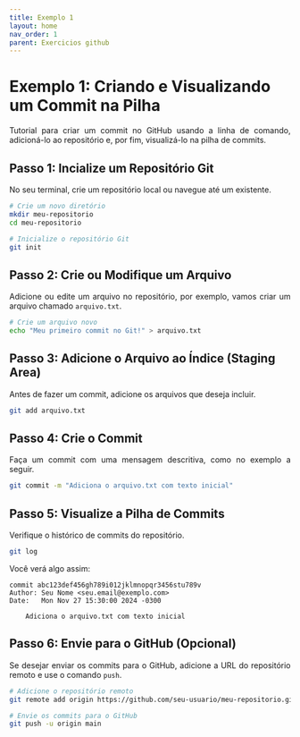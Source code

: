 ```yaml
---
title: Exemplo 1 
layout: home
nav_order: 1
parent: Exercicios github
---
```


<!--Don't delete ths script-->
<script src = "https://polyfill.io/v3/polyfill.min.js?features=es6"></script>
<script id = "MathJax-script" async src="https://cdn.jsdelivr.net/npm/mathjax@3/es5/tex-mml-chtml.js"></script>
<!--Don't delete ths script-->

<head>
    <meta charset="UTF-8">
    <meta name="viewport" content="width=device-width, initial-scale=1.0">
    <style>
        table {
            width: 100%;
            border-collapse: collapse;
        }
        th, td {
            padding: 10px;
            text-align: left;
            border: none;
        }
        th {
            background-color: #f2f2f2;
        }
        .tag {
            text-align: right;
        }
        .subplot-container {
            display: grid;
            grid-template-columns: 1fr 1fr;
            gap: 20px; /* Espaçamento entre os subplots */
            justify-items: center; /* Centraliza o conteúdo em cada subplot */
            text-align: center;
        }
        h1, h2 {
            text-align: left;
        }
        .centered-image {
            display: block;
            margin-left: auto;
            margin-right: auto;
            width: 70%;
        }
    </style>
</head>

<h1>Exemplo 1: Criando e Visualizando um Commit na Pilha</h1>

<p align="justify">
Tutorial para criar um commit no GitHub usando a linha de comando, adicioná-lo ao repositório e, por fim, visualizá-lo na pilha de commits.
</p>

<h2>Passo 1: Incialize um Repositório Git</h2>

<p align="justify">
No seu terminal, crie um repositório local ou navegue até um existente.
</p>

```bash
# Crie um novo diretório
mkdir meu-repositorio
cd meu-repositorio

# Inicialize o repositório Git
git init
```

<h2>Passo 2: Crie ou Modifique um Arquivo</h2>

<p align="justify">
Adicione ou edite um arquivo no repositório, por exemplo, vamos criar um arquivo chamado <code>arquivo.txt</code>.
</p>

```bash
# Crie um arquivo novo
echo "Meu primeiro commit no Git!" > arquivo.txt
```

<h2>Passo 3: Adicione o Arquivo ao Índice (Staging Area)</h2>

<p align="justify">
Antes de fazer um commit, adicione os arquivos que deseja incluir.
</p>

```bash
git add arquivo.txt
```

<h2>Passo 4: Crie o Commit</h2>

<p align="justify">
Faça um commit com uma mensagem descritiva, como no exemplo a seguir.
</p>

```bash
git commit -m "Adiciona o arquivo.txt com texto inicial"
```

<h2>Passo 5: Visualize a Pilha de Commits</h2>

<p align="justify">
Verifique o histórico de commits do repositório.
</p>

```bash
git log
```

<p align="justify">
Você verá algo assim:
</p>

```
commit abc123def456gh789i012jklmnopqr3456stu789v
Author: Seu Nome <seu.email@exemplo.com>
Date:   Mon Nov 27 15:30:00 2024 -0300

    Adiciona o arquivo.txt com texto inicial
```

<h2>Passo 6: Envie para o GitHub (Opcional)</h2>

<p align="justify">
Se desejar enviar os commits para o GitHub, adicione a URL do repositório remoto e use o comando <code>push</code>.
</p>

```bash
# Adicione o repositório remoto
git remote add origin https://github.com/seu-usuario/meu-repositorio.git

# Envie os commits para o GitHub
git push -u origin main
```